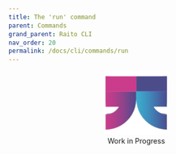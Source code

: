 ```yaml
---
title: The 'run' command
parent: Commands
grand_parent: Raito CLI
nav_order: 20
permalink: /docs/cli/commands/run
---
```

<div class="wip" style="text-align: center">
  <img src="/assets/images/logo-wait-128.png" alt="Work in Progress"/>
  <br/>
  Work in Progress
</div>